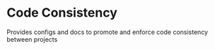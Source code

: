 # Code Consistency
Provides configs and docs to promote and enforce code consistency between projects
